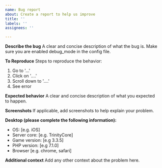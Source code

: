 ```yaml
---
name: Bug report
about: Create a report to help us improve
title: ''
labels: ''
assignees: ''

---
```


**Describe the bug**
A clear and concise description of what the bug is.
Make sure you are enabled debug_mode in the config file.

**To Reproduce**
Steps to reproduce the behavior:
1. Go to '...'
2. Click on '....'
3. Scroll down to '....'
4. See error

**Expected behavior**
A clear and concise description of what you expected to happen.

**Screenshots**
If applicable, add screenshots to help explain your problem.

**Desktop (please complete the following information):**
 - OS: [e.g. iOS]
 - Server core: [e.g. TrinityCore]
 - Game version: [e.g 3.3.5]
 - PHP version: [e.g 7.1.0]
 - Browser [e.g. chrome, safari]

**Additional context**
Add any other context about the problem here.
